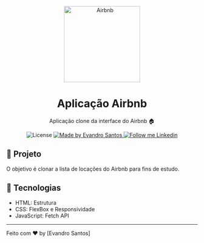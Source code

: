 <p align="center">
    <img alt="Airbnb" src="https://github.com/BrunoSaibert/layout_arbnb/blob/master/_assets/logo.jpg?raw=true" width="200px" />
</p>

<h1 align="center">
  Aplicação Airbnb
</h1>

<p align="center">Aplicação clone da interface do Airbnb 🏠</p>

<p align="center">
  <img alt="License" src="https://img.shields.io/badge/license-MIT-191A1E">

  <a href="https://github.com/evandro-santos2020">
    <img alt="Made by Evandro Santos" src="https://img.shields.io/badge/Made%20by-Evandro%20Santos-191A1E">
  </a>

  <a href="https://www.linkedin.com/in/santos-evandro/">
    <img alt="Follow me Linkedin" src="https://img.shields.io/badge/Follow%20up-brunohenriquesaibert-191A1E?style=social&logo=linkedin">
  </a>
</p>


## 🚀 Projeto

O objetivo é clonar a lista de locações do Airbnb para fins de estudo.

## 🔧 Tecnologias

- HTML: Estrutura
- CSS: FlexBox e Responsividade
- JavaScript: Fetch API

---

Feito com ♥  by [Evandro Santos]

